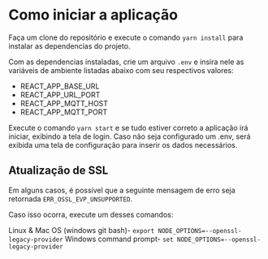 # Como iniciar a aplicação

Faça um clone do repositório e execute o comando `yarn install` para instalar as dependencias do projeto.

Com as dependencias instaladas, crie um arquivo `.env` e insira nele as variáveis de ambiente listadas abaixo com seu respectivos valores:

- REACT_APP_BASE_URL
- REACT_APP_URL_PORT
- REACT_APP_MQTT_HOST
- REACT_APP_MQTT_PORT

Execute o comando `yarn start` e se tudo estiver correto a aplicação irá iniciar, exibindo a tela de login. Caso não seja configurado um .env, será exibida uma tela de configuração para inserir os dados necessários.

## Atualização de SSL

Em alguns casos, é possível que a seguinte mensagem de erro seja retornada ```ERR_OSSL_EVP_UNSUPPORTED```.

Caso isso ocorra, execute um desses comandos:

Linux & Mac OS (windows git bash)-
```export NODE_OPTIONS=--openssl-legacy-provider```
Windows command prompt-
```set NODE_OPTIONS=--openssl-legacy-provider```